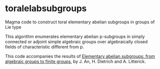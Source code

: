 # toralelabsubgroups
Magma code to construct toral elementary abelian subgroups in groups of Lie type

This algorithm enumerates elementary abelian p-subgroups in simply connected or adjoint
simple algebraic groups over algebraically closed fields of characteristic different from p.

This code accompanies the results of [Elementary abelian subgroups: from algebraic groups to finite groups](https://arxiv.org/abs/2303.02364), by J. An, H. Dietrich and A. Litterick.
